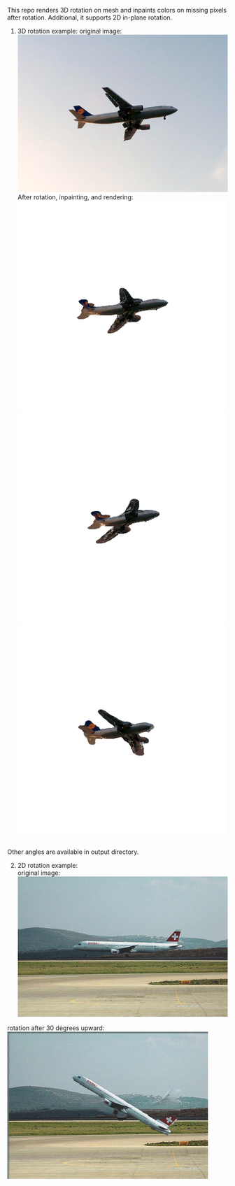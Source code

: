 This repo renders 3D rotation on mesh and inpaints colors on missing pixels after rotation. Additional, it supports 2D in-plane rotation. 

1. 3D rotation example:
original image: <br/>
![picture](materials/original_image.png) <br/>
After rotation, inpainting, and rendering:<br/>
![picture](output/view_6.png)
![picture](output/view_12.png)
![picture](output/view_18.png)
<br/>
Other angles are available in output directory.

2. 2D rotation example:<br/>
original image: <br/>
![picture](materials/2008_001971_rgb.png)<br/>

rotation after 30 degrees upward:<br/>
![picture](output/rotation_330.png)
